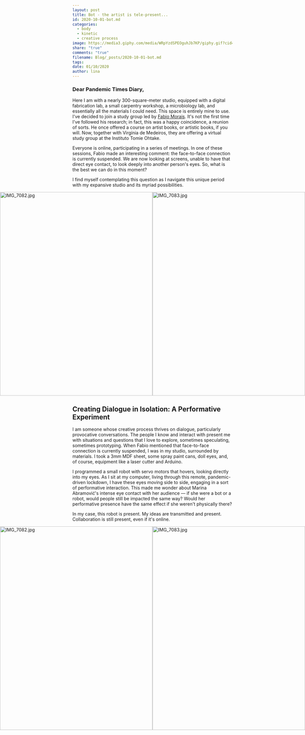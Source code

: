 ```yaml
---
layout: post
title: Bot - the artist is tele-present...
id: 2020-10-01-bot.md
categories:
  - body
  - kinetic
  - creative process
image: https://media3.giphy.com/media/WRpYzdSPEOguhJb7KP/giphy.gif?cid=4d1e4f2953ab0714e63644ef63f36330553de0e67515e7e4&rid=giphy.gif
share: "true"
comments: "true"
filename: Blog/_posts/2020-10-01-bot.md
tags: 
date: 01/10/2020
author: lina
---
```


### Dear Pandemic Times Diary,

Here I am with a nearly 300-square-meter studio, equipped with a digital fabrication lab, a small carpentry workshop, a microbiology lab, and essentially all the materials I could need. This space is entirely mine to use. I've decided to join a study group led by [Fabio Morais](https://www.pipaprize.com/pag/fabio-morais/). It's not the first time I've followed his research; in fact, this was a happy coincidence, a reunion of sorts. He once offered a course on artist books, or artistic books, if you will. Now, together with Virgínia de Medeiros, they are offering a virtual study group at the Instituto Tomie Ohtake.

Everyone is online, participating in a series of meetings. In one of these sessions, Fabio made an interesting comment: the face-to-face connection is currently suspended. We are now looking at screens, unable to have that direct eye contact, to look deeply into another person's eyes. So, what is the best we can do in this moment?

I find myself contemplating this question as I navigate this unique period with my expansive studio and its myriad possibilities.

<div style="display: flex; justify-content: center;">
<img src="https://media4.giphy.com/media/gnfuEQWicpIhox3RdN/giphy.gif?cid=4d1e4f2971e8eff06102292ef440c38285c3726df7f59711&rid=giphy.gif" width="480" height="640" alt="IMG_7082.jpg" class="" />

<img src="https://media1.giphy.com/media/8AOYIsiSABhBZvtC38/giphy.gif?cid=4d1e4f295c597146a4988d9ac0d79bd6077dcfc60817fa01&rid=giphy.gif" width="480" height="640" alt="IMG_7083.jpg"/>
</div>

## Creating Dialogue in Isolation: A Performative Experiment

I am someone whose creative process thrives on dialogue, particularly provocative conversations. The people I know and interact with present me with situations and questions that I love to explore, sometimes speculating, sometimes prototyping. When Fabio mentioned that face-to-face connection is currently suspended, I was in my studio, surrounded by materials. I took a 3mm MDF sheet, some spray paint cans, doll eyes, and, of course, equipment like a laser cutter and Arduino.

I programmed a small robot with servo motors that hovers, looking directly into my eyes. As I sit at my computer, living through this remote, pandemic-driven lockdown, I have these eyes moving side to side, engaging in a sort of performative interaction. This made me wonder about Marina Abramović's intense eye contact with her audience — if she were a bot or a robot, would people still be impacted the same way? Would her performative presence have the same effect if she weren't physically there?

In my case, this robot is present. My ideas are transmitted and present. Collaboration is still present, even if it's online.

<div style="display: flex; justify-content: center;">
<img src="https://media3.giphy.com/media/WRpYzdSPEOguhJb7KP/giphy.gif?cid=4d1e4f2953ab0714e63644ef63f36330553de0e67515e7e4&rid=giphy.gif" width="480" height="640" alt="IMG_7082.jpg" class="" />

<img src="https://media0.giphy.com/media/aYt8Ad7wIr7wHasZja/giphy.gif?cid=4d1e4f2992caa3c1721e11b1357d134d1865271af64a3327&rid=giphy.gif" width="480" height="640" alt="IMG_7083.jpg"/>
</div>


